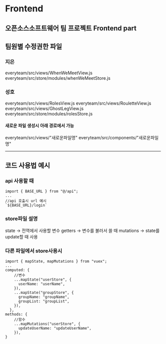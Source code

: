 # Frontend

## 오픈소스소프트웨어 팀 프로젝트 Frontend part

## 팀원별 수정권한 파일

### 지은

everyteam/src/views/WhenWeMeetView.js
everyteam/src/store/modules/whenWeMeetStore.js

### 성호

everyteam/src/views/RolesView.js
everyteam/src/views/RouletteView.js
everyteam/src/views/GhostLegView.js
everyteam/src/store/modules/rolesStore.js

#### 새로운 파일 생성시 아래 경로에서 가능

everyteam/src/views/"새로운파일명"
everyteam/src/components/"새로운파일명"

---

## 코드 사용법 예시

### api 사용할 때

```
import { BASE_URL } from "@/api";
...
//api 호출시 url 예시
`${BASE_URL}/login`
```

### store파일 설명

state -> 전역에서 사용할 변수
getters -> 변수를 불러서 쓸 때
mutations -> state를 update할 때 사용

### 다른 파일에서 store사용시

```
import { mapState, mapMutations } from "vuex";
...
computed: {
    //변수
    ...mapState("userStore", {
      userName: "userName",
    }),
    ...mapState("groupStore", {
      groupName: "groupName",
      groupList: "groupList",
    }),
  },
methods: {
    //함수
    ...mapMutations("userStore", {
      updateUserName: "updateUserName",
    }),
}
```
